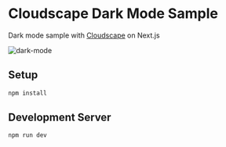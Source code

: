 # Cloudscape Dark Mode Sample

Dark mode sample with [Cloudscape](https://cloudscape.design/) on Next.js

![dark-mode](https://github.com/amotz/cloudscape-dark-mode-sample/assets/1793103/bc5c562e-cc2e-4c6e-bdf0-5747f20509e9)

## Setup

```bash
npm install
```

## Development Server

```bash
npm run dev
```
